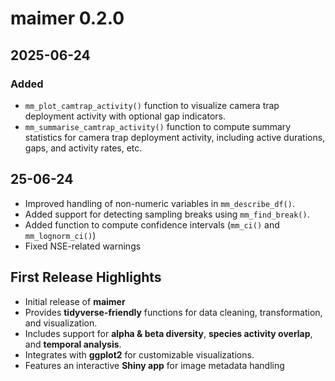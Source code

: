 # maimer 0.2.0

## 2025-06-24

### Added
- `mm_plot_camtrap_activity()` function to visualize camera trap deployment 
activity with optional gap indicators.
- `mm_summarise_camtrap_activity()` function to compute summary statistics for camera 
trap deployment activity, including active durations, gaps, and activity rates, etc.


## 25-06-24
- Improved handling of non-numeric variables in `mm_describe_df()`.
- Added support for detecting sampling breaks using `mm_find_break()`.
- Added function to compute confidence intervals (`mm_ci()` and `mm_lognorm_ci()`)
- Fixed NSE-related warnings

## First Release Highlights
- Initial release of **maimer**
- Provides **tidyverse-friendly** functions for data cleaning, transformation, and visualization.
- Includes support for **alpha & beta diversity**, **species activity overlap**, and **temporal analysis**.
- Integrates with **ggplot2** for customizable visualizations.
- Features an interactive **Shiny app** for image metadata handling

